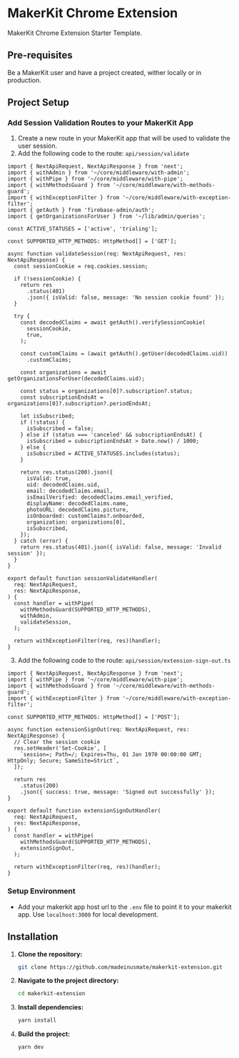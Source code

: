 # MakerKit Chrome Extension

MakerKit Chrome Extension Starter Template.


## Pre-requisites

Be a MakerKit user and have a project created, wither locally or in production.

## Project Setup

### Add Session Validation Routes to your MakerKit App

1. Create a new route in your MakerKit app that will be used to validate the user session.
2. Add the following code to the route: `api/session/validate`

```
import { NextApiRequest, NextApiResponse } from 'next';
import { withAdmin } from '~/core/middleware/with-admin';
import { withPipe } from '~/core/middleware/with-pipe';
import { withMethodsGuard } from '~/core/middleware/with-methods-guard';
import { withExceptionFilter } from '~/core/middleware/with-exception-filter';
import { getAuth } from 'firebase-admin/auth';
import { getOrganizationsForUser } from '~/lib/admin/queries';

const ACTIVE_STATUSES = ['active', 'trialing'];

const SUPPORTED_HTTP_METHODS: HttpMethod[] = ['GET'];

async function validateSession(req: NextApiRequest, res: NextApiResponse) {
  const sessionCookie = req.cookies.session;

  if (!sessionCookie) {
    return res
      .status(401)
      .json({ isValid: false, message: 'No session cookie found' });
  }

  try {
    const decodedClaims = await getAuth().verifySessionCookie(
      sessionCookie,
      true,
    );

    const customClaims = (await getAuth().getUser(decodedClaims.uid))
      .customClaims;

    const organizations = await getOrganizationsForUser(decodedClaims.uid);

    const status = organizations[0]?.subscription?.status;
    const subscriptionEndsAt = organizations[0]?.subscription?.periodEndsAt;

    let isSubscribed;
    if (!status) {
      isSubscribed = false;
    } else if (status === 'canceled' && subscriptionEndsAt) {
      isSubscribed = subscriptionEndsAt > Date.now() / 1000;
    } else {
      isSubscribed = ACTIVE_STATUSES.includes(status);
    }

    return res.status(200).json({
      isValid: true,
      uid: decodedClaims.uid,
      email: decodedClaims.email,
      isEmailVerified: decodedClaims.email_verified,
      displayName: decodedClaims.name,
      photoURL: decodedClaims.picture,
      isOnboarded: customClaims?.onboarded,
      organization: organizations[0],
      isSubscribed,
    });
  } catch (error) {
    return res.status(401).json({ isValid: false, message: 'Invalid session' });
  }
}

export default function sessionValidateHandler(
  req: NextApiRequest,
  res: NextApiResponse,
) {
  const handler = withPipe(
    withMethodsGuard(SUPPORTED_HTTP_METHODS),
    withAdmin,
    validateSession,
  );

  return withExceptionFilter(req, res)(handler);
}

```

3. Add the following code to the route: `api/session/extension-sign-out.ts`

```
import { NextApiRequest, NextApiResponse } from 'next';
import { withPipe } from '~/core/middleware/with-pipe';
import { withMethodsGuard } from '~/core/middleware/with-methods-guard';
import { withExceptionFilter } from '~/core/middleware/with-exception-filter';

const SUPPORTED_HTTP_METHODS: HttpMethod[] = ['POST'];

async function extensionSignOut(req: NextApiRequest, res: NextApiResponse) {
  // Clear the session cookie
  res.setHeader('Set-Cookie', [
    `session=; Path=/; Expires=Thu, 01 Jan 1970 00:00:00 GMT; HttpOnly; Secure; SameSite=Strict`,
  ]);

  return res
    .status(200)
    .json({ success: true, message: 'Signed out successfully' });
}

export default function extensionSignOutHandler(
  req: NextApiRequest,
  res: NextApiResponse,
) {
  const handler = withPipe(
    withMethodsGuard(SUPPORTED_HTTP_METHODS),
    extensionSignOut,
  );

  return withExceptionFilter(req, res)(handler);
}
```

### Setup Environment

- Add your makerkit app host url to the `.env` file to point it to your makerkit app. Use `localhost:3000` for local development.

## Installation

1. **Clone the repository:**
   ```bash
   git clone https://github.com/madeinusmate/makerkit-extension.git
   ```
2. **Navigate to the project directory:**
   ```bash
   cd makerkit-extension
   ```
3. **Install dependencies:**
   ```bash
   yarn install
   ```
4. **Build the project:**
   ```bash
   yarn dev
   ```
